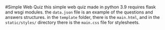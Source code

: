 #Simple Web Quiz
this simple web quiz made in python 3.9 requires flask and wsgi modules.
the `data.json` file is an example of the questions and answers structures.
in the `template` folder, there is the `main.html`, and in the `static/styles/` directory there is the `main.css` file for stylesheets.

